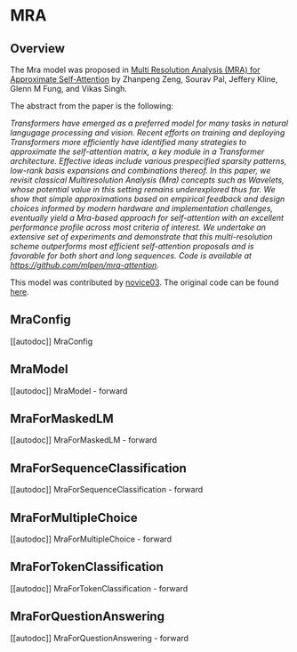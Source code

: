 <!--Copyright 2023 The HuggingFace Team. All rights reserved.

Licensed under the Apache License, Version 2.0 (the "License"); you may not use this file except in compliance with
the License. You may obtain a copy of the License at

http://www.apache.org/licenses/LICENSE-2.0

Unless required by applicable law or agreed to in writing, software distributed under the License is distributed on
an "AS IS" BASIS, WITHOUT WARRANTIES OR CONDITIONS OF ANY KIND, either express or implied. See the License for the
specific language governing permissions and limitations under the License.

⚠️ Note that this file is in Markdown but contain specific syntax for our doc-builder (similar to MDX) that may not be
rendered properly in your Markdown viewer.

-->

# MRA

## Overview

The Mra model was proposed in [Multi Resolution Analysis (MRA) for Approximate Self-Attention](https://arxiv.org/abs/2207.10284) by Zhanpeng Zeng, Sourav Pal, Jeffery Kline, Glenn M Fung, and Vikas Singh.

The abstract from the paper is the following:

*Transformers have emerged as a preferred model for many tasks in natural langugage processing and vision. Recent efforts on training and deploying Transformers more efficiently have identified many strategies to approximate the self-attention matrix, a key module in a Transformer architecture. Effective ideas include various prespecified sparsity patterns, low-rank basis expansions and combinations thereof. In this paper, we revisit classical Multiresolution Analysis (Mra) concepts such as Wavelets, whose potential value in this setting remains underexplored thus far. We show that simple approximations based on empirical feedback and design choices informed by modern hardware and implementation challenges, eventually yield a Mra-based approach for self-attention with an excellent performance profile across most criteria of interest. We undertake an extensive set of experiments and demonstrate that this multi-resolution scheme outperforms most efficient self-attention proposals and is favorable for both short and long sequences. Code is available at https://github.com/mlpen/mra-attention.*

This model was contributed by [novice03](https://huggingface.co/novice03).
The original code can be found [here](https://github.com/mlpen/mra-attention).


## MraConfig

[[autodoc]] MraConfig


## MraModel

[[autodoc]] MraModel
    - forward


## MraForMaskedLM

[[autodoc]] MraForMaskedLM
    - forward


## MraForSequenceClassification

[[autodoc]] MraForSequenceClassification
    - forward

## MraForMultipleChoice

[[autodoc]] MraForMultipleChoice
    - forward


## MraForTokenClassification

[[autodoc]] MraForTokenClassification
    - forward


## MraForQuestionAnswering

[[autodoc]] MraForQuestionAnswering
    - forward